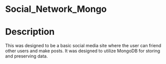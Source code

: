 # Social_Network_Mongo

# Description

This was designed to be a basic social media site where the user can friend other users and make posts. It was designed to utilize MongoDB for storing and preserving data.

